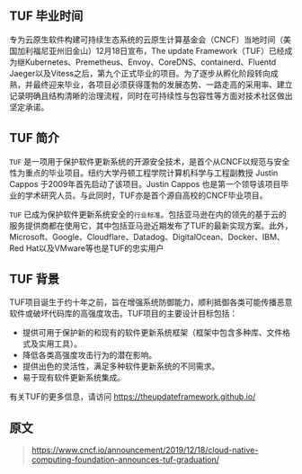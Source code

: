 ## TUF 毕业时间

专为云原生软件构建可持续生态系统的云原生计算基金会（CNCF）当地时间（美国加利福尼亚州旧金山）12月18日宣布，The update Framework（TUF）已经成为继Kubernetes、Premetheus、Envoy、CoreDNS、containerd、Fluentd Jaeger以及Vitess之后，第九个正式毕业的项目。为了逐步从孵化阶段转向成熟，并最终迎来毕业，各项目必须获得蓬勃的发展态势、一路走高的采用率、建立记录明确且结构清晰的治理流程，同时在可持续性与包容性等方面对技术社区做出坚定承诺。

## TUF 简介

`TUF` 是一项用于保护软件更新系统的开源安全技术，是首个从CNCF以规范与安全性为重点的毕业项目。纽约大学丹顿工程学院计算机科学与工程副教授 Justin Cappos 于2009年首先启动了该项目。Justin Cappos 也是第一个领导该项目毕业的学术研究人员。与此同时，TUF亦是首个源自高校的CNCF毕业项目。 

`TUF` 已成为保护软件更新系统安全的`行业标准`。包括亚马逊在内的领先的基于云的服务提供商都在使用它，其中包括亚马逊近期发布了TUF的最新实现方案。此外，Microsoft、Google、Cloudflare、Datadog、DigitalOcean、Docker、IBM、Red Hat以及VMware等也是TUF的忠实用户

## TUF 背景

TUF项目诞生于约十年之前，旨在增强系统防御能力，顺利抵御各类可能传播恶意软件或破坏代码库的高强度攻击。TUF项目的主要设计目标包括：

- 提供可用于保护新的和现有的软件更新系统框架（框架中包含多种库、文件格式及实用工具）。
- 降低各类高强度攻击行为的潜在影响。
- 提供出色的灵活性，满足多种软件更新系统的不同需求。
- 易于现有软件更新系统集成。

有关TUF的更多信息，请访问 https://theupdateframework.github.io/

## 原文

> https://www.cncf.io/announcement/2019/12/18/cloud-native-computing-foundation-announces-tuf-graduation/